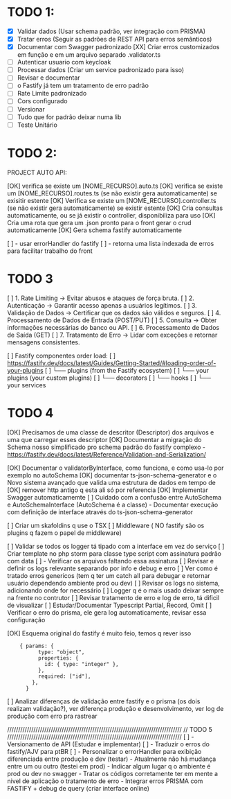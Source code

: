 # TODO 1:
- [x] Validar dados  (Usar schema padrão, ver integração com PRISMA)
- [x] Tratar erros (Seguir as padrões de REST API para erros semânticos)
- [x] Documentar com Swagger padronizado
[XX] Criar erros customizados em função e em um arquivo separado .validator.ts
- [ ] Autenticar usuario com keycloak
- [ ] Processar dados (Criar um service padronizado para isso)
- [ ] Revisar e documentar
- [ ] o Fastify já tem um tratamento de erro padrão
- [ ] Rate Limite padronizado
- [ ] Cors configurado
- [ ] Versionar
- [ ] Tudo que for padrão deixar numa lib
- [ ] Teste Unitário

# TODO 2:

PROJECT AUTO API:

[OK] verifica se existe um [NOME_RECURSO].auto.ts
[OK] verifica se existe um [NOME_RECURSO].routes.ts (se não existir gera automaticamente) se exisitir estente
[OK] Verifica se existe um [NOME_RECURSO].controller.ts (se não existir gera automaticamente) se existir estente
[OK] Cria consultas automaticamente, ou se já existir o controller, disponibiliza para uso
[OK] Cria uma rota que gera um .json pronto para o front gerar o crud automaticamente
[OK] Gera schema fastify automaticamente

[  ] - usar errorHandler do fastify
[  ] - retorna uma lista indexada de erros para facilitar trabalho do front

# TODO 3

[  ] 1. Rate Limiting -> Evitar abusos e ataques de força bruta.
[  ] 2. Autenticação -> Garantir acesso apenas a usuários legítimos.
[  ] 3. Validação de Dados -> Certificar que os dados são válidos e seguros.
[  ] 4. Processamento de Dados de Entrada (POST/PUT)
[  ] 5. Consulta -> Obter informações necessárias do banco ou API.
[  ] 6. Processamento de Dados de Saída (GET)
[  ] 7. Tratamento de Erro -> Lidar com exceções e retornar mensagens consistentes.

[  ] Fastify componentes order load:
[  ] https://fastify.dev/docs/latest/Guides/Getting-Started/#loading-order-of-your-plugins
[  ] └── plugins (from the Fastify ecosystem)
[  ] └── your plugins (your custom plugins)
[  ] └── decorators
[  ] └── hooks
[  ] └── your services

# TODO 4

[OK] Precisamos de uma classe de descritor (Descriptor) dos arquivos e uma que carregar esses descriptor
[OK] Documentar a migração do Schema nosso simplificado pro schema padrão do fastify
complexo - https://fastify.dev/docs/latest/Reference/Validation-and-Serialization/

[OK] Documentar o validatorByInterface, como funciona, e como usa-lo por exemplo no autoSchema
[OK] documentar ts-json-schema-generator e o Novo sistema avançado que valida uma estrutura de dados em tempo de
[OK] remover http antigo q esta ali só por referencia
[OK] Implementar Swagger automaticamemte
[  ] Cuidado com a confusão entre AutoSchema e AutoSchemaInterface (AutoSchema é a classe) - Documentar
execução com definição de interface através do ts-json-schema-generator

[  ] Criar um skafoldins q use o TSX
[  ] Middleware ( NO fastify são os plugins q fazem o papel de middleware)

[  ] Validar se todos os logger tá tipado com a interface em vez do serviço
[  ] Criar template no php storm para classe type script com assinatura padrão com data
[  ]  - Verificar os arquivos faltando essa assinatura
[  ] Revisar e definir os logs relevante separando por info e debug e erro
[  ] Ver como é tratado erros genericos (tem q ter um catch all para debugar e retornar usuário dependendo ambiente prod
ou dev)
[  ] Revisar os logs no sistema, adicionando onde for necessário
[  ] Logger q é o mais usado deixar sempre na frente no contrutor
[  ] Revisar tratamento de erro e log de erro, tá dificil de visualizar
[  ] Estudar/Documentar Typescript Partial, Record, Omit
[  ] Verificar o erro do prisma, ele gera log automaticamente, revisar essa configuração

[OK] Esquema original do fastify é muito feio, temos q rever isso

```
    { params: {
          type: "object",
          properties: {
            id: { type: "integer" },
          },
          required: ["id"],
        },
      }
```


[  ] Analizar diferenças de validação entre fastify e o prisma (os dois realizam validação?), ver diferença produção e
desenvolvimento, ver log de produção com erro pra rastrear

////////////////////////////////////////////////////////////////////////////////
// TODO 5
////////////////////////////////////////////////////////////////////////////////
[  ] - Versionamento de API (Estudar e implementar)
[  ] - Traduzir o erros do fastify/AJV para ptBR
[  ] - Personalizar o errorHandler para exibição diferenciada entre produção e dev (testar)
      - Atualmente não há mudança entre um ou outro (testei em prod)
      - Indicar algum lugar q o ambiente é prod ou dev no swagger
      - Tratar os códigos corretamente ter em mente a nivel de aplicação o tratamento de erro
      - Integrar erros PRISMA com FASTIFY + debug de query (criar interface online)
